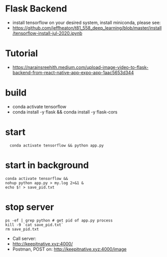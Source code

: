 # Flask Backend

- install tensorflow on your desired system, install miniconda, please see:
- https://github.com/jeffheaton/t81_558_deep_learning/blob/master/install/tensorflow-install-jul-2020.ipynb

# Tutorial
- https://narainsreehith.medium.com/upload-image-video-to-flask-backend-from-react-native-app-expo-app-1aac5653d344

# build
- conda activate tensorflow
- conda install -y flask && conda install -y flask-cors 

# start
```
  conda activate tensorflow && python app.py
```
# start in background
```
conda activate tensorflow &&
nohup python app.py > my.log 2>&1 &
echo $! > save_pid.txt
```
# stop server
```
ps -ef | grep python # get pid of app.py process
kill -9 `cat save_pid.txt`
rm save_pid.txt
```
- Call server:
- http://keepitnative.xyz:4000/
- Postman, POST on: http://keepitnative.xyz:4000/image

